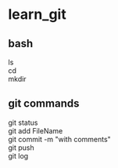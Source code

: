 # learn_git

## bash
ls<br>
cd<br>
mkdir<br>

## git commands

git status <br>
git add FileName <br>
git commit -m "with comments" <br>
git push <br>
git log <br>

